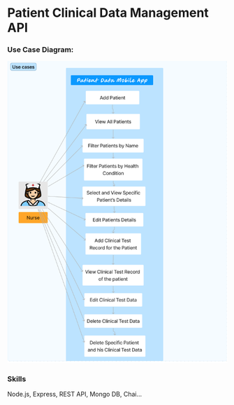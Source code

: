 # Patient Clinical Data Management API

### Use Case Diagram:

![Image Description](./Documents/clinicalDataAPI.png)

### Skills
Node.js, Express, REST API, Mongo DB, Chai...